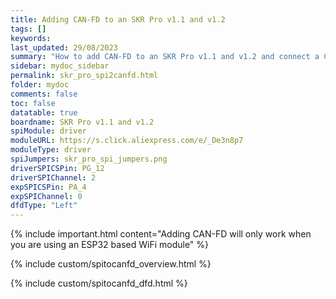 ```yaml
---
title: Adding CAN-FD to an SKR Pro v1.1 and v1.2
tags: []
keywords: 
last_updated: 29/08/2023
summary: "How to add CAN-FD to an SKR Pro v1.1 and v1.2 and connect a CAN-FD Toolboard"
sidebar: mydoc_sidebar
permalink: skr_pro_spi2canfd.html
folder: mydoc
comments: false
toc: false
datatable: true
boardname: SKR Pro v1.1 and v1.2
spiModule: driver
moduleURL: https://s.click.aliexpress.com/e/_De3n8p7
moduleType: driver
spiJumpers: skr_pro_spi_jumpers.png
driverSPICSPin: PG_12
driverSPIChannel: 2
expSPICSPin: PA_4
expSPIChannel: 0
dfdType: "Left"
---
```


{% include important.html content="Adding CAN-FD will only work when you are using an ESP32 based WiFi module" %}

{% include custom/spitocanfd_overview.html %}

{% include custom/spitocanfd_dfd.html %}
